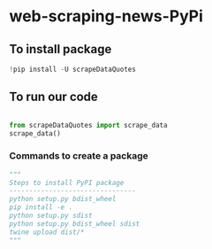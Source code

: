 # web-scraping-news-PyPi
## To install package
```python
!pip install -U scrapeDataQuotes
```
## To run our code
```python

from scrapeDataQuotes import scrape_data
scrape_data()
```
### Commands to create a package
```python
"""
Steps to install PyPI package
--------------------------------
python setup.py bdist_wheel
pip install -e .
python setup.py sdist
python setup.py bdist_wheel sdist
twine upload dist/*
"""


```
